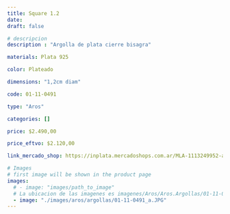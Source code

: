 ```yaml
---
title: Square 1.2
date: 
draft: false

# descripcion
description : "Argolla de plata cierre bisagra"

materials: Plata 925

color: Plateado

dimensions: "1,2cm diam"

code: 01-11-0491

type: "Aros"

categories: []

price: $2.490,00

price_eftvo: $2.120,00

link_mercado_shop: https://inplata.mercadoshops.com.ar/MLA-1113249952-aros-plata-925-argollas-square-1.2-_JM

# Images
# first image will be shown in the product page
images:
  # - image: "images/path_to_image"
  # La ubicacion de las imagenes es imagenes/Aros/Aros.Argollas/01-11-0491-square-1.2
  - image: "./images/aros/argollas/01-11-0491_a.JPG"
---
```

